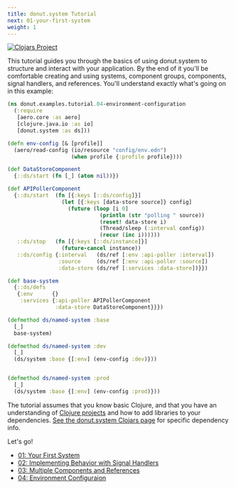 ```yaml
---
title: donut.system Tutorial
next: 01-your-first-system
weight: 1
---
```


[![Clojars Project](https://img.shields.io/clojars/v/party.donut/system.svg)](https://clojars.org/party.donut/system)

This tutorial guides you through the basics of using donut.system to structure
and interact with your application. By the end of it you'll be comfortable
creating and using systems, component groups, components, signal handlers, and
references. You'll understand exactly what's going on in this example:

``` clojure {linenos=table,filename="dev/donut/examples/tutorial/04_environment_configuration.clj"}
(ns donut.examples.tutorial.04-environment-configuration
  (:require
   [aero.core :as aero]
   [clojure.java.io :as io]
   [donut.system :as ds]))

(defn env-config [& [profile]]
  (aero/read-config (io/resource "config/env.edn")
                    (when profile {:profile profile})))

(def DataStoreComponent
  {::ds/start (fn [_] (atom nil))})

(def APIPollerComponent
  {::ds/start  (fn [{:keys [::ds/config]}]
                 (let [{:keys [data-store source]} config]
                   (future (loop [i 0]
                             (println (str "polling " source))
                             (reset! data-store i)
                             (Thread/sleep (:interval config))
                             (recur (inc i))))))
   ::ds/stop   (fn [{:keys [::ds/instance]}]
                 (future-cancel instance))
   ::ds/config {:interval   (ds/ref [:env :api-poller :interval])
                :source     (ds/ref [:env :api-poller :source])
                :data-store (ds/ref [:services :data-store])}})

(def base-system
  {::ds/defs
   {:env      {}
    :services {:api-poller APIPollerComponent
               :data-store DataStoreComponent}}})

(defmethod ds/named-system :base
  [_]
  base-system)

(defmethod ds/named-system :dev
  [_]
  (ds/system :base {[:env] (env-config :dev)}))


(defmethod ds/named-system :prod
  [_]
  (ds/system :base {[:env] (env-config :prod)}))
```

The tutorial assumes that you know basic Clojure, and that you have an
understanding of [Clojure projects](https://www.braveclojure.com/appendix-a/)
and how to add libraries to your dependencies. [See the donut.system Clojars
page](https://clojars.org/party.donut/system) for specific dependency info.

Let's go!

* [01: Your First System](01-your-first-system)
* [02: Implementing Behavior with Signal Handlers](02-implementing-behavior-with-signal-handlers)
* [03: Multiple Components and References](03-component-references)
* [04: Environment Configuraion](04-environment-configuration)

